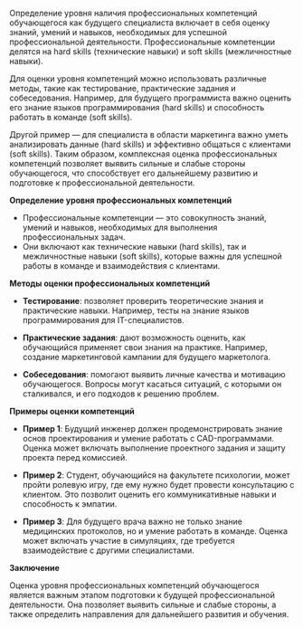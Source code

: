 Определение уровня наличия профессиональных компетенций обучающегося как будущего специалиста включает в себя оценку знаний, умений и навыков, необходимых для успешной профессиональной деятельности. Профессиональные компетенции делятся на hard skills (технические навыки) и soft skills (межличностные навыки).

Для оценки уровня компетенций можно использовать различные методы, такие как тестирование, практические задания и собеседования. Например, для будущего программиста важно оценить его знание языков программирования (hard skills) и способность работать в команде (soft skills).

Другой пример — для специалиста в области маркетинга важно уметь анализировать данные (hard skills) и эффективно общаться с клиентами (soft skills). Таким образом, комплексная оценка профессиональных компетенций позволяет выявить сильные и слабые стороны обучающегося, что способствует его дальнейшему развитию и подготовке к профессиональной деятельности.

**Определение уровня профессиональных компетенций**

- Профессиональные компетенции — это совокупность знаний, умений и навыков, необходимых для выполнения профессиональных задач.
- Они включают как технические навыки (hard skills), так и межличностные навыки (soft skills), которые важны для успешной работы в команде и взаимодействия с клиентами.

**Методы оценки профессиональных компетенций**

- **Тестирование**: позволяет проверить теоретические знания и практические навыки. Например, тесты на знание языков программирования для IT-специалистов.
    
- **Практические задания**: дают возможность оценить, как обучающийся применяет свои знания на практике. Например, создание маркетинговой кампании для будущего маркетолога.
    
- **Собеседования**: помогают выявить личные качества и мотивацию обучающегося. Вопросы могут касаться ситуаций, с которыми он сталкивался, и его подходов к решению проблем.
    

**Примеры оценки компетенций**

- **Пример 1**: Будущий инженер должен продемонстрировать знание основ проектирования и умение работать с CAD-программами. Оценка может включать выполнение проектного задания и защиту проекта перед комиссией.
    
- **Пример 2**: Студент, обучающийся на факультете психологии, может пройти ролевую игру, где ему нужно будет провести консультацию с клиентом. Это позволит оценить его коммуникативные навыки и способность к эмпатии.
    
- **Пример 3**: Для будущего врача важно не только знание медицинских протоколов, но и умение работать в команде. Оценка может включать участие в симуляциях, где требуется взаимодействие с другими специалистами.
    

**Заключение**

Оценка уровня профессиональных компетенций обучающегося является важным этапом подготовки к будущей профессиональной деятельности. Она позволяет выявить сильные и слабые стороны, а также определить направления для дальнейшего развития и обучения.